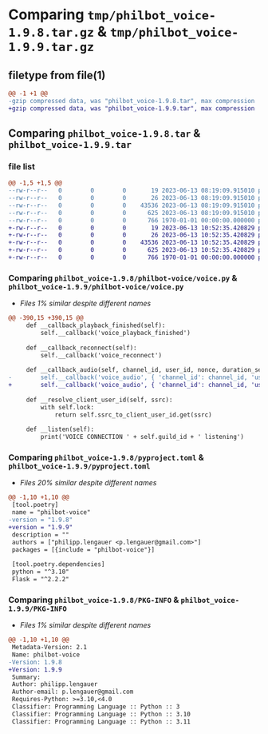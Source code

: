 # Comparing `tmp/philbot_voice-1.9.8.tar.gz` & `tmp/philbot_voice-1.9.9.tar.gz`

## filetype from file(1)

```diff
@@ -1 +1 @@
-gzip compressed data, was "philbot_voice-1.9.8.tar", max compression
+gzip compressed data, was "philbot_voice-1.9.9.tar", max compression
```

## Comparing `philbot_voice-1.9.8.tar` & `philbot_voice-1.9.9.tar`

### file list

```diff
@@ -1,5 +1,5 @@
--rw-r--r--   0        0        0       19 2023-06-13 08:19:09.915010 philbot_voice-1.9.8/philbot-voice/__init__.py
--rw-r--r--   0        0        0       26 2023-06-13 08:19:09.915010 philbot_voice-1.9.8/philbot-voice/__main__.py
--rw-r--r--   0        0        0    43536 2023-06-13 08:19:09.915010 philbot_voice-1.9.8/philbot-voice/voice.py
--rw-r--r--   0        0        0      625 2023-06-13 08:19:09.915010 philbot_voice-1.9.8/pyproject.toml
--rw-r--r--   0        0        0      766 1970-01-01 00:00:00.000000 philbot_voice-1.9.8/PKG-INFO
+-rw-r--r--   0        0        0       19 2023-06-13 10:52:35.420829 philbot_voice-1.9.9/philbot-voice/__init__.py
+-rw-r--r--   0        0        0       26 2023-06-13 10:52:35.420829 philbot_voice-1.9.9/philbot-voice/__main__.py
+-rw-r--r--   0        0        0    43536 2023-06-13 10:52:35.420829 philbot_voice-1.9.9/philbot-voice/voice.py
+-rw-r--r--   0        0        0      625 2023-06-13 10:52:35.420829 philbot_voice-1.9.9/pyproject.toml
+-rw-r--r--   0        0        0      766 1970-01-01 00:00:00.000000 philbot_voice-1.9.9/PKG-INFO
```

### Comparing `philbot_voice-1.9.8/philbot-voice/voice.py` & `philbot_voice-1.9.9/philbot-voice/voice.py`

 * *Files 1% similar despite different names*

```diff
@@ -390,15 +390,15 @@
     def __callback_playback_finished(self):
         self.__callback('voice_playback_finished')
 
     def __callback_reconnect(self):
         self.__callback('voice_reconnect')
 
     def __callback_audio(self, channel_id, user_id, nonce, duration_secs):
-        self.__callback('voice_audio', { 'channel_id': channel_id, 'user_id': user_id, 'nonce': nonce, 'format': 'wav', 'duration_secs': duration_secs })
+        self.__callback('voice_audio', { 'channel_id': channel_id, 'user_id': user_id, 'nonce': nonce, 'format': 'mp3', 'duration_secs': duration_secs })
     
     def __resolve_client_user_id(self, ssrc):
         with self.lock:
             return self.ssrc_to_client_user_id.get(ssrc)
 
     def __listen(self):
         print('VOICE CONNECTION ' + self.guild_id + ' listening')
```

### Comparing `philbot_voice-1.9.8/pyproject.toml` & `philbot_voice-1.9.9/pyproject.toml`

 * *Files 20% similar despite different names*

```diff
@@ -1,10 +1,10 @@
 [tool.poetry]
 name = "philbot-voice"
-version = "1.9.8"
+version = "1.9.9"
 description = ""
 authors = ["philipp.lengauer <p.lengauer@gmail.com>"]
 packages = [{include = "philbot-voice"}]
 
 [tool.poetry.dependencies]
 python = "^3.10"
 Flask = "^2.2.2"
```

### Comparing `philbot_voice-1.9.8/PKG-INFO` & `philbot_voice-1.9.9/PKG-INFO`

 * *Files 1% similar despite different names*

```diff
@@ -1,10 +1,10 @@
 Metadata-Version: 2.1
 Name: philbot-voice
-Version: 1.9.8
+Version: 1.9.9
 Summary: 
 Author: philipp.lengauer
 Author-email: p.lengauer@gmail.com
 Requires-Python: >=3.10,<4.0
 Classifier: Programming Language :: Python :: 3
 Classifier: Programming Language :: Python :: 3.10
 Classifier: Programming Language :: Python :: 3.11
```

